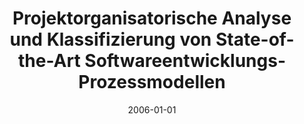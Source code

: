 ---
abstract: ''
authors:
- Thomas Pirngruber
date: '2006-01-01'
featured: false
links:
- name: Publik
  url: https://publik.tuwien.ac.at/showentry.php?ID=140872&lang=2
publication_types:
- '7'
publishDate: '2006-01-01'
title: Projektorganisatorische Analyse und Klassifizierung von State-of-the-Art Softwareentwicklungs-Prozessmodellen
url_pdf: ''
---